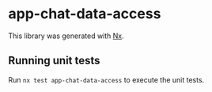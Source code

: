 # app-chat-data-access

This library was generated with [Nx](https://nx.dev).

## Running unit tests

Run `nx test app-chat-data-access` to execute the unit tests.
